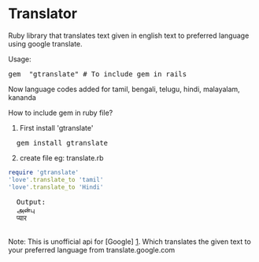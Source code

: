 Translator
==========

Ruby library that translates text given in english text to preferred language using google translate.

Usage:
<pre>
gem  "gtranslate" # To include gem in rails
</pre>
Now language codes added for tamil, bengali, telugu, hindi, malayalam, kananda

How to include gem in ruby file?

1. First install 'gtranslate'
<pre>
  gem install gtranslate
</pre>

2. create file eg: translate.rb
  ```ruby
  require 'gtranslate'
  'love'.translate_to 'tamil'
  'love'.translate_to 'Hindi'
  ```
  <pre>
  Output:
  அன்பு
  प्यार
  </pre>

Note: This is unofficial api for [Google] [1]. Which translates the given text to your preferred language from translate.google.com

[1]: http://translate.google.com "Google"
